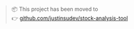 > 📦 This project has been moved to  
> 👉 [github.com/justinsudev/stock-analysis-tool](https://github.com/justinsudev/stock-analysis-tool)
